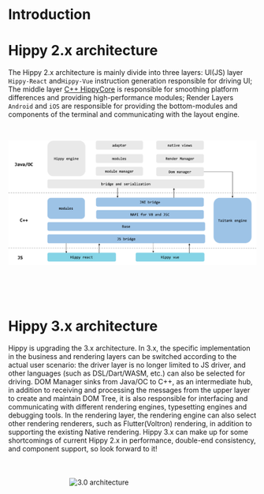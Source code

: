 # Introduction

# Hippy 2.x architecture

The Hippy 2.x architecture is mainly divide into three layers: UI(JS) layer `Hippy-React` and`Hippy-Vue` instruction generation responsible for driving UI; The middle layer [C++ HippyCore](structure/core.md) is responsible for smoothing platform differences and providing high-performance modules; Render Layers `Android` and `iOS` are responsible for providing the bottom-modules and components of the terminal and communicating with the layout engine.

<br/>

![2.0 architecture](../assets/img/2.0-structure.png)

<br/>
<br/>
<br/>

# Hippy 3.x architecture

Hippy is upgrading the 3.x architecture. In 3.x, the specific implementation in the business and rendering layers can be switched according to the actual user scenario: the driver layer is no longer limited to JS driver, and other languages (such as DSL/Dart/WASM, etc.) can also be selected for driving. DOM Manager sinks from Java/OC to C++, as an intermediate hub, in addition to receiving and processing the messages from the upper layer to create and maintain DOM Tree, it is also responsible for interfacing and communicating with different rendering engines, typesetting engines and debugging tools. In the rendering layer, the rendering engine can also select other rendering renderers, such as Flutter(Voltron) rendering, in addition to supporting the existing Native rendering. Hippy 3.x can make up for some shortcomings of current Hippy 2.x in performance, double-end consistency, and component support, so look forward to it!

<br/>
<div style="display:flex;flex-direction:column;justify-content:flex-start;align-items: center;margin: 20px">
<img src="assets/img/3.0-structure.png" alt="3.0 architecture" width="55%"/>
</div>
